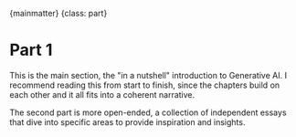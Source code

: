 {mainmatter}
{class: part}

# Part 1

This is the main section, the "in a nutshell" introduction to Generative AI. I recommend reading this from start to finish, since the chapters build on each other and it all fits into a coherent narrative.

The second part is more open-ended, a collection of independent essays that dive into specific areas to provide inspiration and insights.
